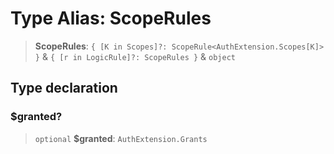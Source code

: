 # Type Alias: ScopeRules

> **ScopeRules**: `{ [K in Scopes]?: ScopeRule<AuthExtension.Scopes[K]> }` & `{ [r in LogicRule]?: ScopeRules }` & `object`

## Type declaration

### $granted?

> `optional` **$granted**: `AuthExtension.Grants`
